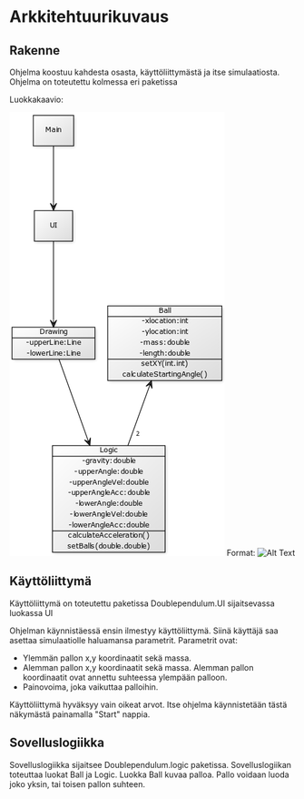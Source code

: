 # Arkkitehtuurikuvaus

## Rakenne
Ohjelma koostuu kahdesta osasta, käyttöliittymästä ja itse simulaatiosta.
Ohjelma on toteutettu kolmessa eri paketissa

Luokkakaavio:

![GitHub Logo](/laskarit/viikko3/DoublependulumLuokat.png)
Format: ![Alt Text](url)


## Käyttöliittymä
Käyttöliittymä on toteutettu paketissa Doublependulum.UI sijaitsevassa luokassa UI

Ohjelman käynnistäessä ensin ilmestyy käyttöliittymä. Siinä käyttäjä saa asettaa 
simulaatiolle haluamansa parametrit. Parametrit ovat:
 - Ylemmän pallon x,y koordinaatit sekä massa.
 - Alemman pallon x,y koordinaatit sekä massa. Alemman pallon koordinaatit ovat
   annettu suhteessa ylempään palloon.
 - Painovoima, joka vaikuttaa palloihin.

Käyttöliittymä hyväksyy vain oikeat arvot.
Itse ohjelma käynnistetään tästä näkymästä painamalla "Start" nappia.

## Sovelluslogiikka
Sovelluslogiikka sijaitsee Doublependulum.logic paketissa.
Sovelluslogiikan toteuttaa luokat Ball ja Logic. 
Luokka Ball kuvaa palloa. Pallo voidaan luoda joko yksin, tai toisen pallon suhteen.
